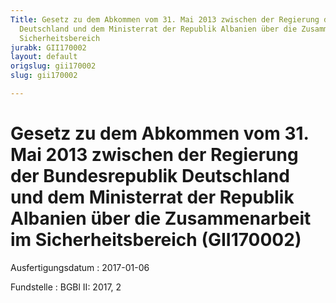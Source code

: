 ```yaml
---
Title: Gesetz zu dem Abkommen vom 31. Mai 2013 zwischen der Regierung der Bundesrepublik
  Deutschland und dem Ministerrat der Republik Albanien über die Zusammenarbeit im
  Sicherheitsbereich
jurabk: GII170002
layout: default
origslug: gii170002
slug: gii170002

---
```


# Gesetz zu dem Abkommen vom 31. Mai 2013 zwischen der Regierung der Bundesrepublik Deutschland und dem Ministerrat der Republik Albanien über die Zusammenarbeit im Sicherheitsbereich (GII170002)

Ausfertigungsdatum
:   2017-01-06

Fundstelle
:   BGBl II: 2017, 2

